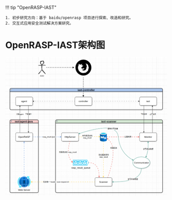 !!! tip "OpenRASP-IAST"

    1. 初步研究方向：基于 baidu/openrasp 项目进行探索、改造和研究。
    2. 交互式应用安全测试解决方案研究。

# OpenRASP-IAST架构图

![架构图](整体架构图.png)
